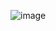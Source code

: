 
![image](https://github.com/gtmnagalla/3tier/assets/85630305/e0637f29-4edb-4087-b81a-ad73bbdd80a6)
